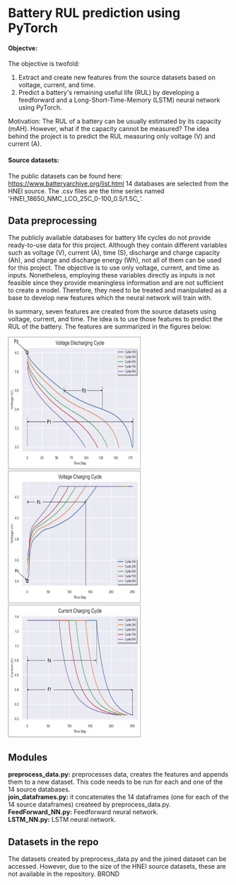 # Battery RUL prediction using PyTorch
#### Objectve: 
The  objective is twofold:
1. Extract and create new features from the source datasets based on voltage, current, and time. 
2. Predict a battery's remaining useful life (RUL) by developing a feedforward and a Long-Short-Time-Memory (LSTM) neural network using PyTorch.

Motivation: The RUL of a battery can be usually estimated by its capacity (mAH). However, what if the capacity cannot be measured? The idea behind the project is to predict the RUL measuring only voltage (V) and current (A). 

#### Source datasets:
The public datasets can be found here: https://www.batteryarchive.org/list.html
14 databases are selected from the HNEI source. The .csv files are the time series named 'HNEI_18650_NMC_LCO_25C_0-100_0.5/1.5C_'.

## Data preprocessing
The publicly available databases for battery life cycles do not provide ready-to-use data for this project. Although they contain different variables such as voltage (V), current (A), time (S), discharge and charge capacity (Ah), and charge and discharge energy (Wh), not all of them can be used for this project. The objective is to use only voltage, current, and time as inputs. Nonetheless, employing these variables directly as inputs is not feasible since they provide meaningless information and are not sufficient to create a model. Therefore, they need to be treated and manipulated as a base to develop new features which the neural network will train with. 

In summary, seven features are created from the source datasets using voltage, current, and time. The idea is to use those features to predict the RUL of the battery. The features are summarized in the figures below:

<img src="https://github.com/ignavinuales/Battery_RUL_Prediction/blob/main/Voltage%20Discharging%20Cycle.png"  width="300" height="300"> <img src="https://github.com/ignavinuales/Battery_RUL_Prediction/blob/main/Voltage%20Charging%20Cycle.png"  width="300" height="300"> <img src="https://github.com/ignavinuales/Battery_RUL_Prediction/blob/main/Current%20Charging%20Cycle.png"  width="300" height="300"> 
## Modules
**preprocess_data.py:** preprocesses data, creates the features and appends them to a new dataset. This code needs to be run for each and one of the 14 source databases.\
**join_dataframes.py:** it concatenates the 14 dataframes (one for each of the 14 source dataframes) createed by preprocess_data.py.\
**FeedForward_NN.py:** Feedforward neural network.\
**LSTM_NN.py:** LSTM neural network.

## Datasets in the repo
The datasets created by preprocess_data.py and the joined dataset can be accessed. However, due to the size of the HNEI source datasets, these are not available in the repository. 
BROND